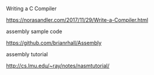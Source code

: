 Writing a C Compiler

https://norasandler.com/2017/11/29/Write-a-Compiler.html

assembly sample code

https://github.com/brianrhall/Assembly

assembly tutorial

http://cs.lmu.edu/~ray/notes/nasmtutorial/
